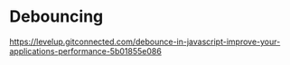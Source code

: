 # Debouncing
https://levelup.gitconnected.com/debounce-in-javascript-improve-your-applications-performance-5b01855e086
